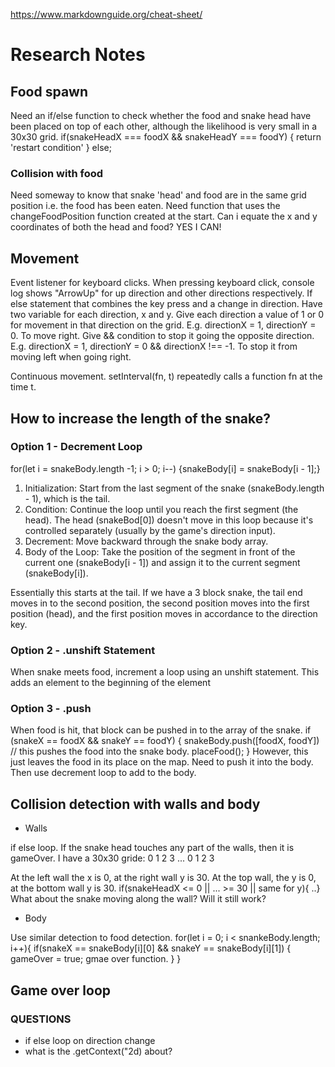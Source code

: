 https://www.markdownguide.org/cheat-sheet/

# Research Notes

## Food spawn

Need an if/else function to check whether the food and snake head have been placed on top of each other, although the likelihood is very small in a 30x30 grid.
if(snakeHeadX === foodX && snakeHeadY === foodY) {
return 'restart condition'
} else;

### Collision with food

Need someway to know that snake 'head' and food are in the same grid position i.e. the food has been eaten.
Need function that uses the changeFoodPosition function created at the start.
Can i equate the x and y coordinates of both the head and food? YES I CAN!

## Movement

Event listener for keyboard clicks.
When pressing keyboard click, console log shows "ArrowUp" for up direction and other directions respectively.
If else statement that combines the key press and a change in direction.
Have two variable for each direction, x and y. Give each direction a value of 1 or 0 for movement in that direction on the grid.
E.g. directionX = 1, directionY = 0. To move right.
Give && condition to stop it going the opposite direction.
E.g. directionX = 1, directionY = 0 && directionX !== -1. To stop it from moving left when going right.

Continuous movement.
setInterval(fn, t) repeatedly calls a function fn at the time t.

## How to increase the length of the snake?

### Option 1 - Decrement Loop

for(let i = snakeBody.length -1; i > 0; i--) {snakeBody[i] = snakeBody[i - 1];}

1. Initialization: Start from the last segment of the snake (snakeBody.length - 1), which is the tail.
2. Condition: Continue the loop until you reach the first segment (the head). The head (snakeBod[0]) doesn't move in this loop because it's controlled separately (usually by the game's direction input).
3. Decrement: Move backward through the snake body array.
4. Body of the Loop: Take the position of the segment in front of the current one (snakeBody[i - 1]) and assign it to the current segment (snakeBody[i]).

Essentially this starts at the tail. If we have a 3 block snake, the tail end moves in to the second position, the second position moves into the first position (head), and the first position moves in accordance to the direction key.

### Option 2 - .unshift Statement

When snake meets food, increment a loop using an unshift statement. This adds an element to the beginning of the element

### Option 3 - .push

When food is hit, that block can be pushed in to the array of the snake.
if (snakeX == foodX && snakeY == foodY) {
snakeBody.push([foodX, foodY]) // this pushes the food into the snake body.
placeFood();
}
However, this just leaves the food in its place on the map. Need to push it into the body.
Then use decrement loop to add to the body.

## Collision detection with walls and body

-   Walls

if else loop.
If the snake head touches any part of the walls, then it is gameOver.
I have a 30x30 gride: 0 1 2 3 ...
0
1
2
3

At the left wall the x is 0, at the right wall y is 30.
At the top wall, the y is 0, at the bottom wall y is 30.
if(snakeHeadX <= 0 || ... >= 30 || same for y){ ..}
What about the snake moving along the wall? Will it still work?

-   Body

Use similar detection to food detection.
for(let i = 0; i < snankeBody.length; i++){
if(snakeX == snakeBody[i][0] && snakeY == snakeBody[i][1]) {
gameOver = true;
gmae over function.
}
}

## Game over loop

### QUESTIONS

-   if else loop on direction change
-   what is the .getContext("2d) about?
